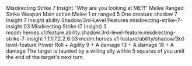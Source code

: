 <ability>
  <name>Misdirecting Strike</name>
  <cost>7 Insight</cost>
  <flavor>&quot;Why are you looking at ME?!&quot;</flavor>
  <keywords>
    <keyword>Melee</keyword>
    <keyword>Ranged</keyword>
    <keyword>Strike</keyword>
    <keyword>Weapon</keyword>
  </keywords>
  <type>Main action</type>
  <distance>Melee 1 or ranged 5</distance>
  <target>One creature</target>
  <metadata>
    <class>shadow</class>
    <cost>7 Insight</cost>
    <cost_amount>7</cost_amount>
    <cost_resource>Insight</cost_resource>
    <feature_type>ability</feature_type>
    <file_dpath>Shadow/3rd-Level Features</file_dpath>
    <item_id>misdirecting-strike-7-insight</item_id>
    <item_index>03</item_index>
    <item_name>Misdirecting Strike (7 Insight)</item_name>
    <level>3</level>
    <scc>mcdm.heroes.v1:feature.ability.shadow.3rd-level-feature:misdirecting-strike-7-insight</scc>
    <scdc>1.1.1:7.2.2.6:03</scdc>
    <source>mcdm.heroes.v1</source>
    <type>feature/ability/shadow/3rd-level-feature</type>
  </metadata>
  <effects>
    <effect type="roll">
      <roll>Power Roll + Agility</roll>
      <t1>9 + A damage</t1>
      <t2>13 + A damage</t2>
      <t3>18 + A damage</t3>
    </effect>
    <effect type="mundane">The target is taunted by a willing ally within 5 squares of you until the end of the target&apos;s next turn.</effect>
  </effects>
</ability>
